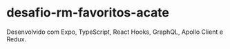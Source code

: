 # desafio-rm-favoritos-acate
Desenvolvido com Expo, TypeScript, React Hooks, GraphQL, Apollo Client e Redux.

